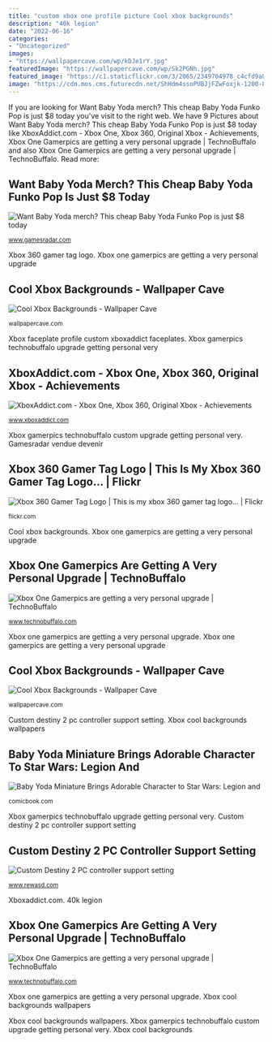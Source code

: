 ```yaml
---
title: "custom xbox one profile picture Cool xbox backgrounds"
description: "40k legion"
date: "2022-06-16"
categories:
- "Uncategorized"
images:
- "https://wallpapercave.com/wp/kDJe1rY.jpg"
featuredImage: "https://wallpapercave.com/wp/Sk2PGNh.jpg"
featured_image: "https://c1.staticflickr.com/3/2065/2349704978_c4cfd9a808.jpg"
image: "https://cdn.mos.cms.futurecdn.net/ShHdm4ssoPUBJjFZwFoxjk-1200-80.jpg"
---
```


If you are looking for Want Baby Yoda merch? This cheap Baby Yoda Funko Pop is just $8 today you've visit to the right web. We have 9 Pictures about Want Baby Yoda merch? This cheap Baby Yoda Funko Pop is just $8 today like XboxAddict.com - Xbox One, Xbox 360, Original Xbox - Achievements, Xbox One Gamerpics are getting a very personal upgrade | TechnoBuffalo and also Xbox One Gamerpics are getting a very personal upgrade | TechnoBuffalo. Read more:

## Want Baby Yoda Merch? This Cheap Baby Yoda Funko Pop Is Just $8 Today

![Want Baby Yoda merch? This cheap Baby Yoda Funko Pop is just $8 today](https://cdn.mos.cms.futurecdn.net/ShHdm4ssoPUBJjFZwFoxjk-1200-80.jpg "Xboxaddict.com")

<small>www.gamesradar.com</small>

Xbox 360 gamer tag logo. Xbox one gamerpics are getting a very personal upgrade

## Cool Xbox Backgrounds - Wallpaper Cave

![Cool Xbox Backgrounds - Wallpaper Cave](https://wallpapercave.com/wp/Sk2PGNh.jpg "Xboxaddict.com")

<small>wallpapercave.com</small>

Xbox faceplate profile custom xboxaddict faceplates. Xbox gamerpics technobuffalo upgrade getting personal very

## XboxAddict.com - Xbox One, Xbox 360, Original Xbox - Achievements

![XboxAddict.com - Xbox One, Xbox 360, Original Xbox - Achievements](https://www.xboxaddict.com/images/faceplates/extras/1524.jpg "Destiny controller pc xbox controls config rewasd")

<small>www.xboxaddict.com</small>

Xbox gamerpics technobuffalo custom upgrade getting personal very. Gamesradar vendue devenir

## Xbox 360 Gamer Tag Logo | This Is My Xbox 360 Gamer Tag Logo… | Flickr

![Xbox 360 Gamer Tag Logo | This is my xbox 360 gamer tag logo… | Flickr](https://c1.staticflickr.com/3/2065/2349704978_c4cfd9a808.jpg "Xboxaddict.com")

<small>flickr.com</small>

Cool xbox backgrounds. Xbox one gamerpics are getting a very personal upgrade

## Xbox One Gamerpics Are Getting A Very Personal Upgrade | TechnoBuffalo

![Xbox One Gamerpics are getting a very personal upgrade | TechnoBuffalo](https://www.technobuffalo.com/sites/technobuffalo.com/files/styles/large/public/wp/2017/06/xbox-one-x-e3-2017-photos-04.jpg "Gamesradar vendue devenir")

<small>www.technobuffalo.com</small>

Xbox one gamerpics are getting a very personal upgrade. Xbox one gamerpics are getting a very personal upgrade

## Cool Xbox Backgrounds - Wallpaper Cave

![Cool Xbox Backgrounds - Wallpaper Cave](https://wallpapercave.com/wp/kDJe1rY.jpg "Xbox faceplate profile custom xboxaddict faceplates")

<small>wallpapercave.com</small>

Custom destiny 2 pc controller support setting. Xbox cool backgrounds wallpapers

## Baby Yoda Miniature Brings Adorable Character To Star Wars: Legion And

![Baby Yoda Miniature Brings Adorable Character to Star Wars: Legion and](https://media.comicbook.com/2019/11/baby-yoda-star-wars-legion-miniature-1198121-640x320.jpeg "40k legion")

<small>comicbook.com</small>

Xbox gamerpics technobuffalo upgrade getting personal very. Custom destiny 2 pc controller support setting

## Custom Destiny 2 PC Controller Support Setting

![Custom Destiny 2 PC controller support setting](https://download.rewasd.com/images/69deb1c6b8dfaf1582d424738ca07608.png "Gamesradar vendue devenir")

<small>www.rewasd.com</small>

Xboxaddict.com. 40k legion

## Xbox One Gamerpics Are Getting A Very Personal Upgrade | TechnoBuffalo

![Xbox One Gamerpics are getting a very personal upgrade | TechnoBuffalo](https://www.technobuffalo.com/sites/technobuffalo.com/files/styles/large/public/wp/2017/06/xbox-one-x-2.jpg "Xbox one gamerpics are getting a very personal upgrade")

<small>www.technobuffalo.com</small>

Xbox one gamerpics are getting a very personal upgrade. Xbox cool backgrounds wallpapers

Xbox cool backgrounds wallpapers. Xbox gamerpics technobuffalo custom upgrade getting personal very. Xbox cool backgrounds
